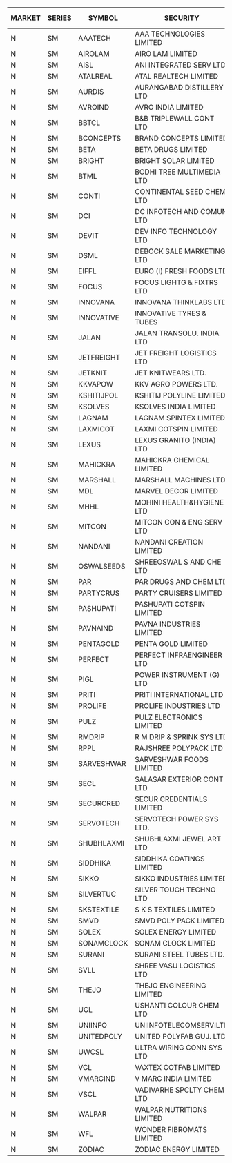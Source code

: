 


| MARKET | SERIES | SYMBOL | SECURITY | PREV CL PR | OPEN PRICE | HIGH PRICE | LOW PRICE | CLOSE PRICE | NET TRDVAL | NET TRDQTY | CORP IND | HI 52 WK | LO 52 WK |
| ----- | ----- | ----- | ----- | ----- | ----- | ----- | ----- | ----- | ----- | ----- | ----- | ----- | ----- |
| N | SM | AAATECH | AAA TECHNOLOGIES LIMITED | 49.50 | 49.25 | 49.25 | 48.55 | 48.55 | 441000.00 | 9000 |  | 72.45 | 42.00 |
| N | SM | AIROLAM | AIRO LAM LIMITED | 39.50 | 41.05 | 47.20 | 40.65 | 45.70 | 9378300.00 | 210000 |  | 47.20 | 19.25 |
| N | SM | AISL | ANI INTEGRATED SERV LTD. | 47.45 | 50.65 | 50.65 | 47.70 | 48.80 | 1286880.00 | 26400 |  | 55.40 | 18.10 |
| N | SM | ATALREAL | ATAL REALTECH LIMITED | 87.15 | 90.95 | 91.40 | 89.10 | 90.65 | 4806160.00 | 52800 |  | 91.40 | 30.95 |
| N | SM | AURDIS | AURANGABAD DISTILLERY LTD | 39.90 | 41.85 | 41.85 | 41.85 | 41.85 | 167400.00 | 4000 |  | 47.70 | 25.80 |
| N | SM | AVROIND | AVRO INDIA LIMITED | 79.75 | 77.00 | 78.00 | 77.00 | 78.00 | 310000.00 | 4000 |  | 79.75 | 35.00 |
| N | SM | BBTCL | B&B TRIPLEWALL CONT LTD | 86.10 | 90.30 | 90.40 | 88.00 | 90.40 | 2158200.00 | 24000 |  | 90.40 | 27.20 |
| N | SM | BCONCEPTS | BRAND CONCEPTS LIMITED | 29.00 | 29.00 | 30.40 | 28.00 | 28.10 | 1971150.00 | 69000 |  | 32.65 | 14.05 |
| N | SM | BETA | BETA DRUGS LIMITED | 365.00 | 347.00 | 356.50 | 347.00 | 355.00 | 3689880.00 | 10400 |  | 404.80 | 75.20 |
| N | SM | BRIGHT | BRIGHT SOLAR LIMITED | 5.55 | 5.80 | 5.80 | 5.55 | 5.80 | 3271200.00 | 567000 |  | 15.55 | 5.00 |
| N | SM | BTML | BODHI TREE MULTIMEDIA LTD | 77.00 | 78.00 | 78.00 | 78.00 | 78.00 | 93600.00 | 1200 |  | 96.00 | 64.05 |
| N | SM | CONTI | CONTINENTAL SEED CHEM LTD | 5.95 | 6.00 | 6.00 | 6.00 | 6.00 | 39996.00 | 6666 |  | 14.60 | 5.20 |
| N | SM | DCI | DC INFOTECH AND COMUN LTD | 54.40 | 57.00 | 57.00 | 57.00 | 57.00 | 171000.00 | 3000 |  | 57.00 | 40.00 |
| N | SM | DEVIT | DEV INFO TECHNOLOGY LTD | 105.55 | 105.60 | 105.60 | 105.60 | 105.60 | 158400.00 | 1500 |  | 139.55 | 85.00 |
| N | SM | DSML | DEBOCK SALE MARKETING LTD | 16.85 | 16.05 | 17.65 | 16.05 | 17.35 | 1539300.00 | 90000 |  | 21.95 | 5.55 |
| N | SM | EIFFL | EURO (I) FRESH FOODS LTD | 81.00 | 85.05 | 85.05 | 84.95 | 84.95 | 271960.00 | 3200 |  | 129.40 | 64.80 |
| N | SM | FOCUS | FOCUS LIGHTG & FIXTRS LTD | 46.95 | 49.25 | 49.25 | 49.25 | 49.25 | 295500.00 | 6000 |  | 54.10 | 18.05 |
| N | SM | INNOVANA | INNOVANA THINKLABS LTD. | 201.50 | 192.10 | 202.90 | 192.00 | 199.25 | 2543750.00 | 13000 |  | 210.95 | 70.25 |
| N | SM | INNOVATIVE | INNOVATIVE TYRES & TUBES | 17.20 | 16.35 | 16.35 | 16.35 | 16.35 | 147150.00 | 9000 |  | 20.45 | 5.65 |
| N | SM | JALAN | JALAN TRANSOLU. INDIA LTD | 6.20 | 6.50 | 6.50 | 6.50 | 6.50 | 1306500.00 | 201000 |  | 6.50 | 2.75 |
| N | SM | JETFREIGHT | JET FREIGHT LOGISTICS LTD | 32.80 | 34.40 | 34.40 | 32.50 | 33.75 | 1363000.00 | 40000 |  | 34.40 | 12.60 |
| N | SM | JETKNIT | JET KNITWEARS LTD. | 40.95 | 42.95 | 42.95 | 42.95 | 42.95 | 193275.00 | 4500 |  | 54.20 | 18.00 |
| N | SM | KKVAPOW | KKV AGRO POWERS LTD. | 655.75 | 688.50 | 688.50 | 688.50 | 688.50 | 172125.00 | 250 |  | 688.50 | 335.00 |
| N | SM | KSHITIJPOL | KSHITIJ POLYLINE LIMITED | 25.00 | 25.50 | 26.00 | 24.90 | 26.00 | 505200.00 | 20000 |  | 28.25 | 19.85 |
| N | SM | KSOLVES | KSOLVES INDIA LIMITED | 681.70 | 650.25 | 669.00 | 647.65 | 647.65 | 14606820.00 | 22400 |  | 1718.20 | 102.05 |
| N | SM | LAGNAM | LAGNAM SPINTEX LIMITED | 47.80 | 46.65 | 47.75 | 45.45 | 45.45 | 4194300.00 | 90000 |  | 49.25 | 6.60 |
| N | SM | LAXMICOT | LAXMI COTSPIN LIMITED | 34.05 | 33.05 | 33.50 | 32.35 | 32.35 | 1772700.00 | 54000 |  | 36.55 | 7.50 |
| N | SM | LEXUS | LEXUS GRANITO (INDIA) LTD | 11.15 | 10.65 | 11.70 | 10.60 | 11.70 | 123450.00 | 11000 |  | 22.50 | 7.20 |
| N | SM | MAHICKRA | MAHICKRA CHEMICAL LIMITED | 85.10 | 84.50 | 84.65 | 84.00 | 84.60 | 759825.00 | 9000 |  | 95.00 | 70.05 |
| N | SM | MARSHALL | MARSHALL MACHINES LTD | 33.85 | 35.50 | 35.50 | 35.50 | 35.50 | 532500.00 | 15000 |  | 35.50 | 6.00 |
| N | SM | MDL | MARVEL DECOR LIMITED | 23.15 | 22.00 | 22.00 | 22.00 | 22.00 | 88000.00 | 4000 |  | 29.95 | 16.50 |
| N | SM | MHHL | MOHINI HEALTH&HYGIENE LTD | 25.50 | 25.50 | 26.25 | 25.50 | 25.80 | 932850.00 | 36000 |  | 39.50 | 14.40 |
| N | SM | MITCON | MITCON CON & ENG SERV LTD | 50.05 | 50.10 | 52.55 | 50.05 | 52.55 | 3184500.00 | 62000 |  | 52.55 | 33.10 |
| N | SM | NANDANI | NANDANI CREATION LIMITED | 42.55 | 41.30 | 41.30 | 41.00 | 41.00 | 617750.00 | 15000 |  | 42.55 | 7.65 |
| N | SM | OSWALSEEDS | SHREEOSWAL S AND CHE LTD | 41.70 | 43.75 | 43.75 | 43.75 | 43.75 | 175000.00 | 4000 |  | 50.45 | 28.00 |
| N | SM | PAR | PAR DRUGS AND CHEM LTD | 121.05 | 115.80 | 116.00 | 115.00 | 115.00 | 1154600.00 | 10000 |  | 139.05 | 44.25 |
| N | SM | PARTYCRUS | PARTY CRUISERS LIMITED | 17.70 | 17.50 | 17.95 | 17.50 | 17.60 | 142000.00 | 8000 |  | 39.90 | 16.55 |
| N | SM | PASHUPATI | PASHUPATI COTSPIN LIMITED | 75.50 | 76.45 | 77.00 | 76.25 | 76.75 | 5022080.00 | 65600 |  | 99.00 | 49.80 |
| N | SM | PAVNAIND | PAVNA INDUSTRIES LIMITED | 193.00 | 193.05 | 193.05 | 192.00 | 192.05 | 770080.00 | 4000 |  | 215.00 | 165.05 |
| N | SM | PENTAGOLD | PENTA GOLD LIMITED | 93.55 | 88.90 | 88.90 | 88.90 | 88.90 | 266700.00 | 3000 |  | 115.00 | 15.40 |
| N | SM | PERFECT | PERFECT INFRAENGINEER LTD | 10.30 | 10.80 | 10.80 | 10.80 | 10.80 | 64800.00 | 6000 |  | 12.55 | 8.25 |
| N | SM | PIGL | POWER INSTRUMENT (G) LTD | 73.25 | 76.90 | 76.90 | 76.90 | 76.90 | 1076600.00 | 14000 |  | 86.65 | 9.90 |
| N | SM | PRITI | PRITI INTERNATIONAL LTD | 198.00 | 197.50 | 197.50 | 197.50 | 197.50 | 316000.00 | 1600 |  | 198.00 | 66.80 |
| N | SM | PROLIFE | PROLIFE INDUSTRIES LTD | 112.00 | 112.30 | 112.30 | 107.00 | 107.00 | 1987950.00 | 18000 |  | 117.00 | 33.25 |
| N | SM | PULZ | PULZ ELECTRONICS LIMITED | 15.25 | 14.50 | 14.50 | 14.50 | 14.50 | 58000.00 | 4000 |  | 20.90 | 9.75 |
| N | SM | RMDRIP | R M DRIP & SPRINK SYS LTD | 21.45 | 20.40 | 22.05 | 20.40 | 22.05 | 128900.00 | 6000 |  | 59.00 | 15.50 |
| N | SM | RPPL | RAJSHREE POLYPACK LTD | 158.75 | 157.10 | 166.65 | 157.10 | 166.20 | 9716500.00 | 59000 |  | 171.15 | 69.65 |
| N | SM | SARVESHWAR | SARVESHWAR FOODS LIMITED | 22.35 | 21.55 | 22.00 | 21.25 | 21.25 | 103680.00 | 4800 |  | 37.85 | 9.60 |
| N | SM | SECL | SALASAR EXTERIOR CONT LTD | 21.50 | 21.00 | 21.00 | 21.00 | 21.00 | 189000.00 | 9000 |  | 41.00 | 9.90 |
| N | SM | SECURCRED | SECUR CREDENTIALS LIMITED | 31.00 | 29.45 | 29.45 | 29.45 | 29.45 | 35340.00 | 1200 |  | 35.00 | 12.00 |
| N | SM | SERVOTECH | SERVOTECH POWER SYS LTD. | 23.20 | 23.20 | 24.15 | 23.00 | 23.85 | 851000.00 | 36000 |  | 24.15 | 15.50 |
| N | SM | SHUBHLAXMI | SHUBHLAXMI JEWEL ART LTD | 13.60 | 13.00 | 13.00 | 13.00 | 13.00 | 39000.00 | 3000 |  | 29.90 | 11.95 |
| N | SM | SIDDHIKA | SIDDHIKA COATINGS LIMITED | 58.35 | 63.75 | 63.75 | 63.75 | 63.75 | 127500.00 | 2000 |  | 81.50 | 45.00 |
| N | SM | SIKKO | SIKKO INDUSTRIES LIMITED | 26.80 | 27.00 | 28.05 | 27.00 | 28.05 | 440400.00 | 16000 |  | 33.80 | 11.60 |
| N | SM | SILVERTUC | SILVER TOUCH TECHNO LTD | 134.50 | 140.00 | 145.00 | 137.00 | 137.50 | 1986500.00 | 14000 |  | 145.00 | 72.00 |
| N | SM | SKSTEXTILE | S K S TEXTILES LIMITED | 20.95 | 20.90 | 20.90 | 20.90 | 20.90 | 20900.00 | 1000 |  | 30.45 | 20.55 |
| N | SM | SMVD | SMVD POLY PACK LIMITED | 12.85 | 13.00 | 13.00 | 13.00 | 13.00 | 26000.00 | 2000 |  | 24.40 | 6.45 |
| N | SM | SOLEX | SOLEX ENERGY LIMITED | 52.80 | 55.40 | 55.40 | 55.20 | 55.40 | 1772000.00 | 32000 |  | 68.45 | 22.40 |
| N | SM | SONAMCLOCK | SONAM CLOCK LIMITED | 59.85 | 60.00 | 61.05 | 60.00 | 61.05 | 546150.00 | 9000 |  | 66.00 | 39.00 |
| N | SM | SURANI | SURANI STEEL TUBES LTD. | 26.45 | 27.75 | 27.75 | 27.75 | 27.75 | 55500.00 | 2000 |  | 30.60 | 17.35 |
| N | SM | SVLL | SHREE VASU LOGISTICS LTD | 96.00 | 97.00 | 97.00 | 96.00 | 96.00 | 193000.00 | 2000 |  | 104.00 | 76.00 |
| N | SM | THEJO | THEJO ENGINEERING LIMITED | 2490.00 | 2416.05 | 2416.05 | 2399.00 | 2399.00 | 722005.00 | 300 |  | 2999.95 | 505.00 |
| N | SM | UCL | USHANTI COLOUR CHEM LTD | 42.90 | 42.90 | 42.90 | 42.90 | 42.90 | 85800.00 | 2000 |  | 56.00 | 24.00 |
| N | SM | UNIINFO | UNIINFOTELECOMSERVILTD | 25.50 | 26.55 | 26.55 | 26.55 | 26.55 | 53100.00 | 2000 |  | 27.45 | 7.85 |
| N | SM | UNITEDPOLY | UNITED POLYFAB GUJ. LTD. | 9.00 | 9.45 | 9.45 | 9.45 | 9.45 | 85050.00 | 9000 |  | 59.75 | 8.20 |
| N | SM | UWCSL | ULTRA WIRING CONN SYS LTD | 28.00 | 28.00 | 28.00 | 28.00 | 28.00 | 112000.00 | 4000 |  | 30.75 | 22.65 |
| N | SM | VCL | VAXTEX COTFAB LIMITED | 47.85 | 46.55 | 49.50 | 46.55 | 49.50 | 288150.00 | 6000 |  | 51.00 | 17.00 |
| N | SM | VMARCIND | V MARC INDIA LIMITED | 35.00 | 33.60 | 33.60 | 33.50 | 33.50 | 301800.00 | 9000 |  | 45.00 | 25.35 |
| N | SM | VSCL | VADIVARHE SPCLTY CHEM LTD | 20.55 | 21.55 | 21.55 | 21.55 | 21.55 | 64650.00 | 3000 |  | 21.55 | 7.35 |
| N | SM | WALPAR | WALPAR NUTRITIONS LIMITED | 47.75 | 47.50 | 47.50 | 43.10 | 45.20 | 1718600.00 | 38000 |  | 51.50 | 32.50 |
| N | SM | WFL | WONDER FIBROMATS LIMITED | 101.40 | 106.45 | 106.45 | 106.45 | 106.45 | 170320.00 | 1600 |  | 126.00 | 42.70 |
| N | SM | ZODIAC | ZODIAC ENERGY LIMITED | 18.00 | 18.85 | 18.85 | 18.80 | 18.80 | 301200.00 | 16000 |  | 23.75 | 11.50 |



